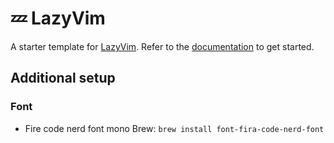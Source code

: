 # 💤 LazyVim

A starter template for [LazyVim](https://github.com/LazyVim/LazyVim).
Refer to the [documentation](https://lazyvim.github.io/installation) to get started.

## Additional setup
### Font
- Fire code nerd font mono
  Brew: `brew install font-fira-code-nerd-font`
